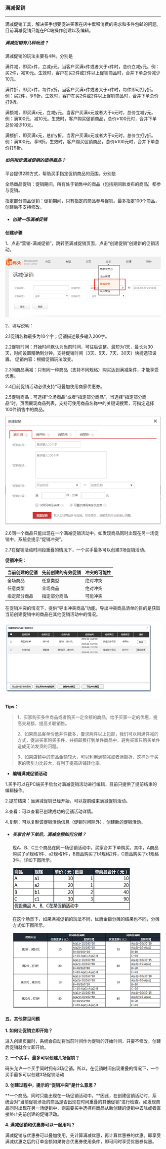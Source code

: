 ### 满减促销

---

满减促销工具，解决买手想要促进买家在店中累积消费的需求和多件包邮的问题。 目前满减促销只能在PC端操作创建以及编辑。

##### 满减促销有几种玩法？

满减促销的玩法主要有4种。分别是

满件减，即买x件，立减y元。当客户买满x件或者大于x件时，总价立减y元。例：买2件，减10元。生效时，客户在买2件或2件以上促销商品时，合并下单总价减少10元。

满件折，即买x件，每件y折。当客户买满x件或者大于x件时，每件即可打y折。例：买2件，享9折。生效时，客户在买2件或2件以上促销商品时，合并下单总价打9折。

满额减，即买满x元，立减y元。当客户买满x元或者大于x元时，总价立减y元。例：满100元，减10元。生效时，客户购买促销商品，总价≥100元时，合并下单总价减少10元。

满额折，即买满x元，总价y折。当客户买满x元或者大于x元时，总价立打y折。例：满100元，享9折。生效时，客户购买促销商品，总价≥100元时，合并下单总价打9折。

##### 如何指定满减促销的适用商品？

平台提供2种方式，帮助买手指定促销商品的范围。分别是

全场商品促销：促销期间，所有处于销售中的商品（包括期间新发布的商品）都参与促销。

指定部分商品促销：促销期间，只有指定的商品参与促销。最多指定100个商品，创建后不支持修改。

* ##### 创建一场满减促销

**创建步骤**

1、点击“营销-满减促销”，跳转至满减促销页面，点击“创建促销”创建新的促销活动。

![](/seller-promotions/images/mjzx_3.jpg)

2、填写说明：

2.1促销名称最多为10个字；促销描述最多输入200字。

2.2促销时间：开始时间默认为当前时间，可往后调整。最短为1天，最长为30天，时间设置精确到分钟，支持促销时间（3天、5天、7天、30天）快捷选项设置。 促销内容：根据促销玩法改变。

2.3同商品满减：只有同一种商品（支持不同规格）购买达到满减条件，才能享受优惠。

2.4目前促销活动必须支持“可叠加使用商家优惠券。

2.5促销商品：可选择“全场商品”或者“指定部分商品”，当选择“指定部分商品”时，页面展现商品列表，支持可使用商品名称中的关键词搜索，可指定选择100件销售中的商品。

![](/seller-promotions/images/mjzx_4.jpg)

2.6同一个商品只能出现在一个满减促销活动中。如发现商品同时出现在另一场促销中，系统会提示“促销冲突”。

2.7在促销活动时间段重叠的情况下，一个买手最多可以创建3场促销活动。

**促销冲突：**

| 当前创建的促销 | 先前创建的有效促销 | 冲突的可能性 |
| :--- | :--- | :--- |
| 全场商品 | 任意类型 | 绝对冲突 |
| 任意类型 | 全场商品 | 绝对冲突 |
| 指定部分商品 | 指定部分商品 | 可能冲突 |

在促销冲突的情况下，提供“导出冲突商品”功能。导出冲突商品清单的目的是获取当前创建促销中的商品在其他促销活动中的情况。

![](/seller-promotions/images/mjzx_5.png)

**Tips：**

> 1、买家购买多件商品或者购买一定金额的商品，给予买家一定的优惠，提高交易额，提高关联销售。
>
> 2、如果商品客单价低并件数多，要求两件以上包邮，我们可以用满件减的方式，促进买家购买多件，并把邮费打到单件商品中，避免买家只购买单件造成无法发货的问题。
>
> 3、如果店铺中的商品金额较大，可以利用满额减或者满额折，这样对于买家的吸引力比较大，有利于提高店铺转化率。

* **编辑满减促销活动**

1.买手可以在PC端买手后台对满减促销活动进行编辑，目前只提供了提前结束的编辑操作。

2.提前结束：当满减促销已经开始，可以提前结束满减促销活动。

3.查看：可以查看已创建成功的促销活动详情。

4.复制：可以复制该促销活动信息（促销时间除外），创建新的促销活动。

* ##### 买家合并下单后，满减金额如何分摊？

  现A、B、C三个商品在同一场促销活动中，买家合并下单购买。其中，A商品购买了a1规格1件、a2规格1件，B商品购买了b1规格2件，C商品购买了c1规格3件。详如下图所示。

  ![](/seller-promotions/images/mjzx_1.png)

  在这个场景下，如果满减促销的玩法不同，优惠金额分摊的结果也不同，分摊方式如下图所示。

  ![](/seller-promotions/images/mjzx_2.png)

#### 五、其他常见问题

  **1. 如何让促销立即开始？**

  进入创建页面时，系统会自动将当前时间作为促销的开始时间，只要不修改，创建后促销就会立即开始。

  **2. 一个买手，最多可以创建几场促销？**

  码头允许一个买手同时拥有3场促销。所以，在促销时间出现重叠的情况下，一个买手最多可以创建3场促销活动

  **3. 创建过程中，提示的“促销冲突”是什么意思？**

  **一个商品，同时只能出现在一场促销活动中。**因此，在创建促销活动时，系统会对“当前促销涉及的商品是否出现在时间重叠的其他促销”进行检查。如发现商品同时出现在另一场促销中，则需要买手选择将商品从新创建的促销中去除或者直接终止先前创建的促销活动。

  **4. 满减促销和优惠券可以一起用吗？**

  满减促销与优惠券可以叠加使用，先计算满减优惠，再计算优惠券的优惠。即享受满减优惠之后的订单金额如果符合优惠券使用条件，即可同时享受优惠券优惠。



